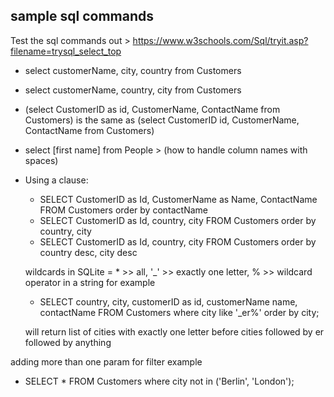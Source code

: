 ## sample sql commands

Test the sql commands out > https://www.w3schools.com/Sql/tryit.asp?filename=trysql_select_top

- select customerName, city, country from Customers
- select customerName, country, city from Customers
- (select CustomerID as id, CustomerName, ContactName from Customers) is the same as (select CustomerID id, CustomerName, ContactName from Customers)
- select [first name] from People > (how to handle column names with spaces)
- Using a clause:

  - SELECT CustomerID as Id, CustomerName as Name, ContactName FROM Customers order by contactName
  - SELECT CustomerID as Id, country, city FROM Customers order by country, city
  - SELECT CustomerID as Id, country, city FROM Customers order by country desc, city desc

  wildcards in SQLite = \* >> all, '\_' >> exactly one letter, % >> wildcard operator in a string for example

  - SELECT country, city, customerID as id, customerName name, contactName FROM Customers where city like '\_er%' order by city;

  will return list of cities with exactly one letter before cities followed by er followed by anything

adding more than one param for filter example

- SELECT \* FROM Customers where city not in ('Berlin', 'London');
